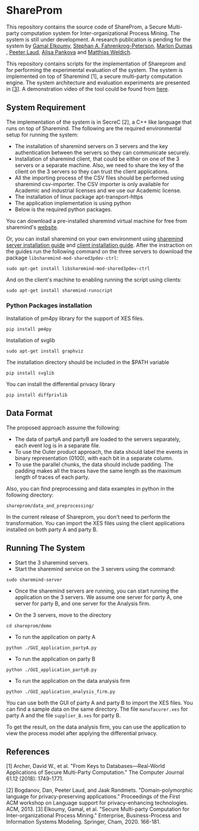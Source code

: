 # ShareProm
This repository contains the source code of ShareProm, a Secure Multi-party computation system for Inter-organizational Process Mining. The system is still under development. A research publication is pending for the system by [Gamal Elkoumy](https://scholar.google.com/citations?user=Y1ze0vQAAAAJ&hl=en&oi=ao), [Stephan A. Fahrenkrog-Peterson](https://scholar.google.com/citations?user=Le-1B90AAAAJ&hl=en&oi=sra), [Marlon Dumas](https://scholar.google.com/citations?user=9lIttRkAAAAJ&hl=en&oi=ao) , [Peeter Laud](https://scholar.google.com/citations?user=3hc5DR8AAAAJ&hl=en&oi=ao), [Alisa Pankova](https://scholar.google.com/citations?user=KG2eH5sAAAAJ&hl=en&oi=ao) and [Matthias Weldich](https://scholar.google.com/citations?user=P_9a7I0AAAAJ&hl=en).

This repository contains scripts for the implementation of Shareprom and for performing the experimental evaluation of the system. The system is implemented on top of Sharemind [1], a secure multi-party computation engine. The system architecture and evaluation experiments are presented in [[3](https://link.springer.com/chapter/10.1007/978-3-030-49418-6_11)]. A demonstration video of the tool could be found from [here](https://youtu.be/uz2mrYz-y-w).


## System Requirement
The implementation of the system is in SecreC [2], a C++ like language that runs on top of Sharemind. The following are the required environmental setup for running the system:
* The installation of sharemind servers on 3 servers and the key authentication between the servers so they can communicate securely.
* Installation of sharemind client, that could be either on one of the 3 servers or a separate machine. Also, we need to share the key of the client on the 3 servers so they can trust the client applications.
* All the importing process of the CSV files should be performed using sharemind csv-importer. The CSV importer is only available for Academic and industrial licenses and we use our Academic license.
* The installation of linux package apt-transport-https
* The application implementation is using python
* Below is the required python packages.

You can download a pre-installed sharemind virtual machine for free from sharemind's [website](https://sharemind.cyber.ee/).

Or, you can install sharemind on your own environment using [sharemind server installation guide](https://docs.sharemind.cyber.ee/2019.03/installation/application-server) and [client installation guide](https://docs.sharemind.cyber.ee/2019.03/installation/client-applications). After the instraction on the guides run the following command on the three servers to download the package ```libsharemind-mod-shared3pdev-ctrl```:

```
sudo apt-get install libsharemind-mod-shared3pdev-ctrl
```
And on the client's machine to enabling running the script using clients:
```
sudo apt-get install sharemind-runscript
```

### Python Packages installation

Installation of pm4py library for the support of XES files.
```
pip install pm4py
```
Installation of svglib
```
sudo apt-get install graphviz
```
The installation directory should be included in the $PATH variable
```
pip install svglib
```
You can install the differential privacy library
```
pip install diffprivlib
```

## Data Format
The proposed approach assume the following:
* The data of partyA and partyB are loaded to the servers separately, each event log is in a separate file.
* To use the Outer product approach, the data should label the events in binary representation (0100), with each bit in a separate column.
* To use the parallel chunks, the data should include padding. The padding makes all the traces have the same length as the maximum length of traces of each party. 

Also, you can find preprocessing and data examples in python in the following directory:
```
shareprom/data_and_preprocessing/
```
In the current release of Shareprom, you don't need to perform the transformation. You can import the XES files using the client applications installed on both party A and party B.

## Running The System
* Start the 3 sharemind servers.
* Start the sharemind service on the 3 servers using the command:
```
sudo sharemind-server
```
* Once the sharemind servers are running, you can start running the application on the 3 servers. We assume one server for party A, one server for party B, and one server for the Analysis firm.

* On the 3 servers, move to the directory
```
cd shareprom/demo
```
* To run the application on party A
```
python ./GUI_application_partyA.py
```
* To run the application on party B
```
python ./GUI_application_partyB.py
```
* To run the application on the data analysis firm
```
python ./GUI_application_analysis_firm.py
```

You can use both the GUI of party A and party B to import the XES files. You can find a sample data on the same directory. The file ```manufacurer.xes``` for party A and the file ```supplier_B.xes``` for party B.

To get the result, on the data analysis firm, you can use the application to view the process model after applying the differential privacy.


## References
[1] Archer, David W., et al. "From Keys to Databases—Real-World Applications of Secure Multi-Party Computation." The Computer Journal 61.12 (2018): 1749-1771.

[2] Bogdanov, Dan, Peeter Laud, and Jaak Randmets. "Domain-polymorphic language for privacy-preserving applications." Proceedings of the First ACM workshop on Language support for privacy-enhancing technologies. ACM, 2013.
[3] Elkoumy, Gamal, et al. "Secure Multi-party Computation for Inter-organizational Process Mining." Enterprise, Business-Process and Information Systems Modeling. Springer, Cham, 2020. 166-181.

